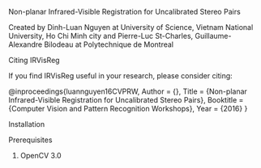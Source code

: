 Non-planar Infrared-Visible Registration for Uncalibrated Stereo Pairs

Created by Dinh-Luan Nguyen at University of Science, Vietnam National University, Ho Chi Minh city and Pierre-Luc St-Charles, Guillaume-Alexandre Bilodeau at Polytechnique de Montreal

Citing IRVisReg

If you find IRVisReg useful in your research, please consider citing:

@inproceedings{luannguyen16CVPRW,
    Author = {},
    Title = {Non-planar Infrared-Visible Registration for Uncalibrated Stereo Pairs},
    Booktitle = {Computer Vision and Pattern Recognition Workshops},
    Year = {2016}
}

Installation

Prerequisites
1. OpenCV 3.0
